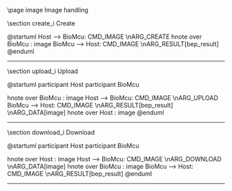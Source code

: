\page image Image handling

\section create_i Create

@startuml
Host    --> BioMcu:     CMD_IMAGE \nARG_CREATE
hnote over BioMcu :     image
BioMcu  --> Host:       CMD_IMAGE \nARG_RESULT[bep_result]
@enduml
***

\section upload_i Upload

@startuml
participant Host
participant BioMcu

hnote over BioMcu :     image
Host    --> BioMcu:     CMD_IMAGE \nARG_UPLOAD
BioMcu  --> Host:       CMD_IMAGE \nARG_RESULT[bep_result] \nARG_DATA[image]
hnote over Host :       image
@enduml
***

\section download_i Download

@startuml
participant Host
participant BioMcu

hnote over Host :       image
Host    --> BioMcu:     CMD_IMAGE \nARG_DOWNLOAD \nARG_DATA[image]
hnote over BioMcu :     image
BioMcu  --> Host:       CMD_IMAGE \nARG_RESULT[bep_result]
@enduml
***
